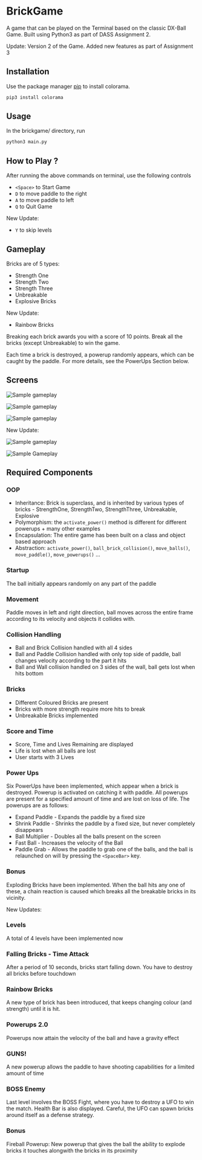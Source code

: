 # BrickGame

A game that can be played on the Terminal based on the classic DX-Ball Game. Built using Python3 as part of DASS Assignment 2.

Update: Version 2 of the Game. Added new features as part of Assignment 3

## Installation

Use the package manager [pip](https://pip.pypa.io/en/stable/) to install colorama.

```bash
pip3 install colorama
```

## Usage

In the brickgame/ directory, run

```bash
python3 main.py
```

## How to Play ?

After running the above commands on terminal, use the following controls

 - `<Space>` to Start Game
 - `D` to move paddle to the right
 - `A` to move paddle to left
 - `Q` to Quit Game

 New Update:

 - `Y` to skip levels

## Gameplay

Bricks are of 5 types:

 - Strength One
 - Strength Two
 - Strength Three
 - Unbreakable
 - Explosive Bricks

 New Update:

 - Rainbow Bricks

Breaking each brick awards you with a score of 10 points. Break all the bricks (except Unbreakable) to win the game.

Each time a brick is destroyed, a powerup randomly appears, which can be caught by the paddle. For more details, see the PowerUps Section below.

## Screens

![Sample gameplay](https://i.ibb.co/x1yxqZ6/Screenshot-from-2021-02-17-19-32-11.png)

![Sample gameplay](https://i.ibb.co/QQ11sHJ/Screenshot-from-2021-02-17-19-32-34.png)

![Sample gameplay](https://i.ibb.co/Zc33wCZ/Screenshot-from-2021-02-17-19-33-22.png)

New Update:

![Sample gameplay](https://i.ibb.co/1v1c1kc/guns.png)

![Sample Gameplay](https://i.ibb.co/10qKXkt/Screenshot-from-2021-03-17-22-35-42.png)

## Required Components

### OOP
 - Inheritance: Brick is superclass, and is inherited by various types of bricks - StrengthOne, StrengthTwo, StrengthThree, Unbreakable, Explosive
 - Polymorphism: the `activate_power()` method is different for different powerups + many other examples
 - Encapsulation: The entire game has been built on a class and object based approach
 - Abstraction: `activate_power()`, `ball_brick_collision()`, `move_balls()`, `move_paddle()`, `move_powerups()` ...

### Startup

The ball initially appears randomly on any part of the paddle

### Movement

Paddle moves in left and right direction, ball moves across the entire frame according to its velocity and objects it collides with.

### Collision Handling

 - Ball and Brick Collision handled with all 4 sides
 - Ball and Paddle Collision handled with only top side of paddle, ball changes velocity according to the part it hits
 - Ball and Wall collision handled on 3 sides of the wall, ball gets lost when hits bottom

### Bricks

 - Different Coloured Bricks are present
 - Bricks with more strength require more hits to break
 - Unbreakable Bricks implemented

### Score and Time

 - Score, Time and Lives Remaining are displayed
 - Life is lost when all balls are lost
 - User starts with 3 Lives

### Power Ups

Six PowerUps have been implemented, which appear when a brick is destroyed. Powerup is activated on catching it with paddle. All powerups are present for a specified amount of time and are lost on loss of life. The powerups are as follows:

 - Expand Paddle - Expands the paddle by a fixed size
 - Shrink Paddle - Shrinks the paddle by a fixed size, but never completely disappears
 - Ball Multiplier - Doubles all the balls present on the screen
 - Fast Ball - Increases the velocity of the Ball
 - Paddle Grab - Allows the paddle to grab one of the balls, and the ball is relaunched on will by pressing the `<SpaceBar>` key.

### Bonus

Exploding Bricks have been implemented. When the ball hits any one of these, a chain reaction is caused which breaks all the breakable bricks in its vicinity.

New Updates:

### Levels

A total of 4 levels have been implemented now

### Falling Bricks - Time Attack

After a period of 10 seconds, bricks start falling down. You have to destroy all bricks before touchdown

### Rainbow Bricks

A new type of brick has been introduced, that keeps changing colour (and strength) until it is hit.

### Powerups 2.0

Powerups now attain the velocity of the ball and have a gravity effect

### GUNS!

A new powerup allows the paddle to have shooting capabilities for a limited amount of time

### BOSS Enemy

Last level involves the BOSS Fight, where you have to destroy a UFO to win the match. Health Bar is also displayed. Careful, the UFO can spawn bricks around itself as a defense strategy.

### Bonus

Fireball Powerup: New powerup that gives the ball the ability to explode bricks it touches alongwith the bricks in its proximity